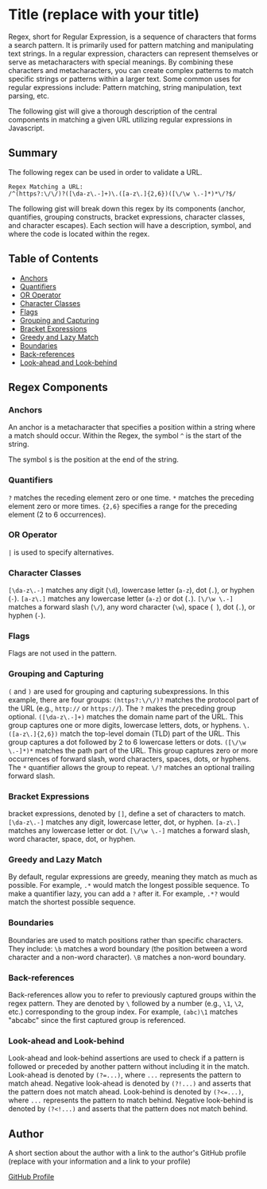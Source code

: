 # Title (replace with your title)

Regex, short for Regular Expression, is a sequence of characters that forms a search pattern. It is primarily used for pattern matching and manipulating text strings. In a regular expression, characters can represent themselves or serve as metacharacters with special meanings. By combining these characters and metacharacters, you can create complex patterns to match specific strings or patterns within a larger text. Some common uses for regular expressions include: Pattern matching, string manipulation, text parsing, etc.

The following gist will give a thorough description of the central components in matching a given URL utilizing regular expressions in Javascript.

## Summary

The following regex can be used in order to validate a URL.

```
Regex Matching a URL:
/^(https?:\/\/)?([\da-z\.-]+)\.([a-z\.]{2,6})([\/\w \.-]*)*\/?$/
```

The following gist will break down this regex by its components (anchor, quantifies, grouping constructs, bracket expressions, character classes, and character escapes). Each section will have a description, symbol, and where the code is located within the regex.

## Table of Contents

- [Anchors](#anchors)
- [Quantifiers](#quantifiers)
- [OR Operator](#or-operator)
- [Character Classes](#character-classes)
- [Flags](#flags)
- [Grouping and Capturing](#grouping-and-capturing)
- [Bracket Expressions](#bracket-expressions)
- [Greedy and Lazy Match](#greedy-and-lazy-match)
- [Boundaries](#boundaries)
- [Back-references](#back-references)
- [Look-ahead and Look-behind](#look-ahead-and-look-behind)

## Regex Components

### Anchors

An anchor is a metacharacter that specifies a position within a string where a match should occur.
Within the Regex, the symbol `^` is the start of the string.

The symbol `$` is the position at the end of the string.

### Quantifiers

`?` matches the receding element zero or one time.
`*` matches the preceding element zero or more times.
`{2,6}` specifies a range for the preceding element (2 to 6 occurrences).

### OR Operator

`|` is used to specify alternatives.

### Character Classes

`[\da-z\.-]` matches any digit (`\d`), lowercase letter (`a-z`), dot (`.`), or hyphen (`-`).
`[a-z\.]` matches any lowercase letter (`a-z`) or dot (`.`).
`[\/\w \.-]` matches a forward slash (`\/`), any word character (`\w`), space (` `), dot (`.`), or hyphen (`-`).

### Flags

Flags are not used in the pattern.

### Grouping and Capturing

`(` and `)` are used for grouping and capturing subexpressions. In this example, there are four groups:
`(https?:\/\/)?` matches the protocol part of the URL (e.g., `http://` or `https://`). The `?` makes the preceding group optional.
`([\da-z\.-]+)` matches the domain name part of the URL. This group captures one or more digits, lowercase letters, dots, or hyphens.
`\.([a-z\.]{2,6})` match the top-level domain (TLD) part of the URL. This group captures a dot followed by 2 to 6 lowercase letters or dots.
`([\/\w \.-]*)*` matches the path part of the URL. This group captures zero or more occurrences of forward slash, word characters, spaces, dots, or hyphens. The `*` quantifier allows the group to repeat.
`\/?` matches an optional trailing forward slash.

### Bracket Expressions

bracket expressions, denoted by `[]`, define a set of characters to match. <br>
`[\da-z\.-]` matches any digit, lowercase letter, dot, or hyphen.
`[a-z\.]` matches any lowercase letter or dot.
`[\/\w \.-]` matches a forward slash, word character, space, dot, or hyphen.

### Greedy and Lazy Match

By default, regular expressions are greedy, meaning they match as much as possible. For example, `.*` would match the longest possible sequence.
To make a quantifier lazy, you can add a `?` after it. For example, `.*?` would match the shortest possible sequence.

### Boundaries

Boundaries are used to match positions rather than specific characters. They include:
`\b` matches a word boundary (the position between a word character and a non-word character).
`\B` matches a non-word boundary.

### Back-references

Back-references allow you to refer to previously captured groups within the regex pattern.
They are denoted by `\` followed by a number (e.g., `\1`, `\2`, etc.) corresponding to the group index.
For example, `(abc)\1` matches "abcabc" since the first captured group is referenced.

### Look-ahead and Look-behind

Look-ahead and look-behind assertions are used to check if a pattern is followed or preceded by another pattern without including it in the match.
Look-ahead is denoted by `(?=...)`, where `...` represents the pattern to match ahead.
Negative look-ahead is denoted by `(?!...)` and asserts that the pattern does not match ahead.
Look-behind is denoted by `(?<=...)`, where `...` represents the pattern to match behind.
Negative look-behind is denoted by `(?<!...)` and asserts that the pattern does not match behind.

## Author

A short section about the author with a link to the author's GitHub profile (replace with your information and a link to your profile)

[GitHub Profile](https://github.com/Suzakijun1)

```

```
